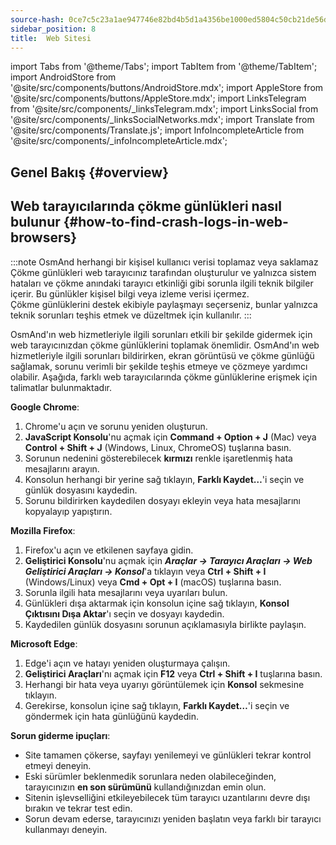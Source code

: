 ```yaml
---
source-hash: 0ce7c5c23a1ae947746e82bd4b5d1a4356be1000ed5804c50cb21de56d29d68d
sidebar_position: 8
title:  Web Sitesi
---
```

import Tabs from '@theme/Tabs';
import TabItem from '@theme/TabItem';
import AndroidStore from '@site/src/components/buttons/AndroidStore.mdx';
import AppleStore from '@site/src/components/buttons/AppleStore.mdx';
import LinksTelegram from '@site/src/components/_linksTelegram.mdx';
import LinksSocial from '@site/src/components/_linksSocialNetworks.mdx';
import Translate from '@site/src/components/Translate.js';
import InfoIncompleteArticle from '@site/src/components/_infoIncompleteArticle.mdx';



## Genel Bakış {#overview}

## Web tarayıcılarında çökme günlükleri nasıl bulunur {#how-to-find-crash-logs-in-web-browsers}

:::note OsmAnd herhangi bir kişisel kullanıcı verisi toplamaz veya saklamaz  
Çökme günlükleri web tarayıcınız tarafından oluşturulur ve yalnızca sistem hataları ve çökme anındaki tarayıcı etkinliği gibi sorunla ilgili teknik bilgiler içerir. Bu günlükler kişisel bilgi veya izleme verisi içermez.  
Çökme günlüklerini destek ekibiyle paylaşmayı seçerseniz, bunlar yalnızca teknik sorunları teşhis etmek ve düzeltmek için kullanılır.
:::

OsmAnd'ın web hizmetleriyle ilgili sorunları etkili bir şekilde gidermek için web tarayıcınızdan çökme günlüklerini toplamak önemlidir. OsmAnd'ın web hizmetleriyle ilgili sorunları bildirirken, ekran görüntüsü ve çökme günlüğü sağlamak, sorunu verimli bir şekilde teşhis etmeye ve çözmeye yardımcı olabilir. Aşağıda, farklı web tarayıcılarında çökme günlüklerine erişmek için talimatlar bulunmaktadır.

**Google Chrome**:

1. Chrome'u açın ve sorunu yeniden oluşturun.
2. **JavaScript Konsolu**'nu açmak için **Command + Option + J** (Mac) veya **Control + Shift + J** (Windows, Linux, ChromeOS) tuşlarına basın.
3. Sorunun nedenini gösterebilecek **kırmızı** renkle işaretlenmiş hata mesajlarını arayın.
4. Konsolun herhangi bir yerine sağ tıklayın, **Farklı Kaydet…**'i seçin ve günlük dosyasını kaydedin.
5. Sorunu bildirirken kaydedilen dosyayı ekleyin veya hata mesajlarını kopyalayıp yapıştırın.

**Mozilla Firefox**:

1. Firefox'u açın ve etkilenen sayfaya gidin.
2. **Geliştirici Konsolu**'nu açmak için ***Araçlar → Tarayıcı Araçları → Web Geliştirici Araçları → Konsol***'a tıklayın veya **Ctrl + Shift + I** (Windows/Linux) veya **Cmd + Opt + I** (macOS) tuşlarına basın.
3. Sorunla ilgili hata mesajlarını veya uyarıları bulun.
4. Günlükleri dışa aktarmak için konsolun içine sağ tıklayın, **Konsol Çıktısını Dışa Aktar**'ı seçin ve dosyayı kaydedin.
5. Kaydedilen günlük dosyasını sorunun açıklamasıyla birlikte paylaşın.

**Microsoft Edge**:

1. Edge'i açın ve hatayı yeniden oluşturmaya çalışın.
2. **Geliştirici Araçları**'nı açmak için **F12** veya **Ctrl + Shift + I** tuşlarına basın.
3. Herhangi bir hata veya uyarıyı görüntülemek için **Konsol** sekmesine tıklayın.
4. Gerekirse, konsolun içine sağ tıklayın, **Farklı Kaydet…**'i seçin ve göndermek için hata günlüğünü kaydedin.

**Sorun giderme ipuçları**:

- Site tamamen çökerse, sayfayı yenilemeyi ve günlükleri tekrar kontrol etmeyi deneyin.
- Eski sürümler beklenmedik sorunlara neden olabileceğinden, tarayıcınızın **en son sürümünü** kullandığınızdan emin olun.
- Sitenin işlevselliğini etkileyebilecek tüm tarayıcı uzantılarını devre dışı bırakın ve tekrar test edin.
- Sorun devam ederse, tarayıcınızı yeniden başlatın veya farklı bir tarayıcı kullanmayı deneyin.